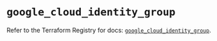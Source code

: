 # `google_cloud_identity_group`

Refer to the Terraform Registry for docs: [`google_cloud_identity_group`](https://registry.terraform.io/providers/hashicorp/google/6.35.0/docs/resources/cloud_identity_group).
